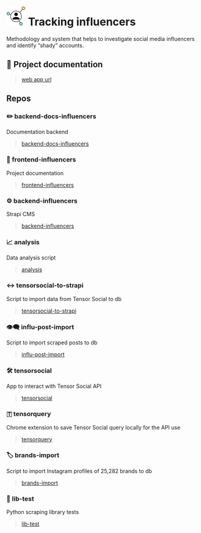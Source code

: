 # ![LOGO](https://github.com/jaifp-tracking-influencers/assets/raw/main/img/logo-50x50.png) Tracking influencers

Methodology and system that helps to investigate social media influencers and identify “shady” accounts.

## 📃 Project documentation

> [web app url](https://tracking-influencers.com/)

## Repos

### ✏️ backend-docs-influencers

Documentation backend

> [backend-docs-influencers](backend-docs-influencers/)

### 📸 frontend-influencers

Project documentation

> [frontend-influencers](frontend-influencers/)

### ⚙️ backend-influencers

Strapi CMS

> [backend-influencers](backend-influencers/)

### 📈 analysis

Data analysis script

> [analysis](analysis/)

### ↔️ tensorsocial-to-strapi

Script to import data from Tensor Social to db

> [tensorsocial-to-strapi](tensorsocial-to-strapi/)

### 👁️‍🗨️ influ-post-import

Script to import scraped posts to db

> [influ-post-import](influ-post-import/)

### 🛠️ tensorsocial

App to interact with Tensor Social API

> [tensorsocial](tensorsocial/)

### 🇹 tensorquery

Chrome extension to save Tensor Social query locally for the API use

> [tensorquery](tensorquery/)

### 🏷️ brands-import

Script to import Instagram profiles of 25,282 brands to db

> [brands-import](brands-import/)

### 🔎 lib-test

Python scraping library tests

> [lib-test](lib-test/)
